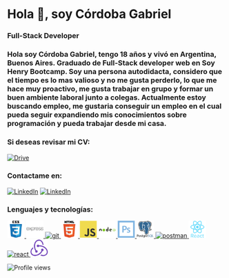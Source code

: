 <h1 align="left">Hola 👋, soy Córdoba Gabriel</h1>
<h3 align="left">Full-Stack Developer</h3>

<h3 align="left">Hola soy Córdoba Gabriel, tengo 18 años y vivó en Argentina, Buenos Aires. Graduado de Full-Stack developer web en Soy Henry Bootcamp. Soy una persona autodidacta, considero que el tiempo es lo mas valioso y no me gusta perderlo, lo que me hace muy proactivo, me gusta trabajar en grupo y formar un buen ambiente laboral junto a colegas. Actualmente estoy buscando empleo, me gustaria conseguir un empleo en el cual pueda seguir expandiendo mis conocimientos sobre programación y pueda trabajar desde mi casa.</h3>

<h3 align="left">Si deseas revisar mi CV:</h3>
<a href="https://drive.google.com/file/d/1zjlH5Nc99a7iUMr0DrDSkJphDEr8bRL0/view?usp=sharing" target="blank"><img align="center" src="https://upload.wikimedia.org/wikipedia/commons/thumb/d/da/Google_Drive_logo.png/669px-Google_Drive_logo.png" alt="Drive" height="40" width="40" /></a>

<h3 align="left">Contactame en:</h3>
<p align="left">
<a href="https://www.linkedin.com/in/gabriel-c%C3%B3rdoba-270369236/" target="blank"><img align="center" src="https://raw.githubusercontent.com/rahuldkjain/github-profile-readme-generator/master/src/images/icons/Social/linked-in-alt.svg" alt="LinkedIn" height="40" width="40" /></a>
<a href="https://www.linkedin.com/in/gabriel-c%C3%B3rdoba-270369236/" target="blank"><img align="center" src="https://cdn-icons-png.flaticon.com/512/2965/2965306.png" alt="LinkedIn" height="50" width="40" /></a>
</p>

<h3 align="left">Lenguajes y tecnologías:</h3>
<p align="left"> <a href="https://www.w3schools.com/css/" target="_blank" rel="noreferrer"> <img src="https://raw.githubusercontent.com/devicons/devicon/master/icons/css3/css3-original-wordmark.svg" alt="css3" width="40" height="40"/> </a> <a href="https://expressjs.com" target="_blank" rel="noreferrer"> <img src="https://raw.githubusercontent.com/devicons/devicon/master/icons/express/express-original-wordmark.svg" alt="express" width="40" height="40"/> </a> <a href="https://git-scm.com/" target="_blank" rel="noreferrer"> <img src="https://www.vectorlogo.zone/logos/git-scm/git-scm-icon.svg" alt="git" width="40" height="40"/> </a> <a href="https://www.w3.org/html/" target="_blank" rel="noreferrer"> <img src="https://raw.githubusercontent.com/devicons/devicon/master/icons/html5/html5-original-wordmark.svg" alt="html5" width="40" height="40"/> </a> <a href="https://developer.mozilla.org/en-US/docs/Web/JavaScript" target="_blank" rel="noreferrer"> <img src="https://raw.githubusercontent.com/devicons/devicon/master/icons/javascript/javascript-original.svg" alt="javascript" width="40" height="40"/> </a><a href="https://nodejs.org" target="_blank" rel="noreferrer"> <img src="https://raw.githubusercontent.com/devicons/devicon/master/icons/nodejs/nodejs-original-wordmark.svg" alt="nodejs" width="40" height="40"/> </a> <a href="https://www.photoshop.com/en" target="_blank" rel="noreferrer"> <img src="https://raw.githubusercontent.com/devicons/devicon/master/icons/photoshop/photoshop-line.svg" alt="photoshop" width="40" height="40"/> </a> <a href="https://www.postgresql.org" target="_blank" rel="noreferrer"> <img src="https://raw.githubusercontent.com/devicons/devicon/master/icons/postgresql/postgresql-original-wordmark.svg" alt="postgresql" width="40" height="40"/> </a> <a href="https://postman.com" target="_blank" rel="noreferrer"> <img src="https://www.vectorlogo.zone/logos/getpostman/getpostman-icon.svg" alt="postman" width="40" height="40"/> </a> <a href="https://reactjs.org/" target="_blank" rel="noreferrer"> <img src="https://raw.githubusercontent.com/devicons/devicon/master/icons/react/react-original-wordmark.svg" alt="react" width="40" height="40"/> </a> <a href="https://reactnative.dev/" target="_blank" rel="noreferrer"> <img src="https://cesargasca.com/static/media/react-native-1.55360266.svg" alt="react" width="40" height="40"/> </a> <a href="https://redux.js.org" target="_blank" rel="noreferrer"> <img src="https://raw.githubusercontent.com/devicons/devicon/master/icons/redux/redux-original.svg" alt="redux" width="40" height="40"/> </a> </p>  

![Profile views](https://gpvc.arturio.dev/cor2ba)  

